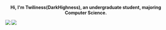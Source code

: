  <div align="center">
        <p style="font-weight: bold;">
            Hi, I'm Twiliness(DarkHighness), an undergraduate student, majoring Computer Science.
        </p>
    </div>
    <div>
        <a href="https://github.com/DarkHighness">
            <img align="left"
                src="https://github-readme-stats.vercel.app/api?username=DarkHighness&show_icons=true&icon_color=805AD5&text_color=718096&bg_color=ffffff&hide_border=true&count_private=true" />
        </a>
        <a href="https://github.com/DarkHighness">
            <img align="left" src="https://github-readme-stats.vercel.app/api/top-langs/?username=DarkHighness&show_icons=true&icon_color=805AD5&text_color=718096&bg_color=ffffff&hide_border=true&count_private=true">
        </a>
</div>

